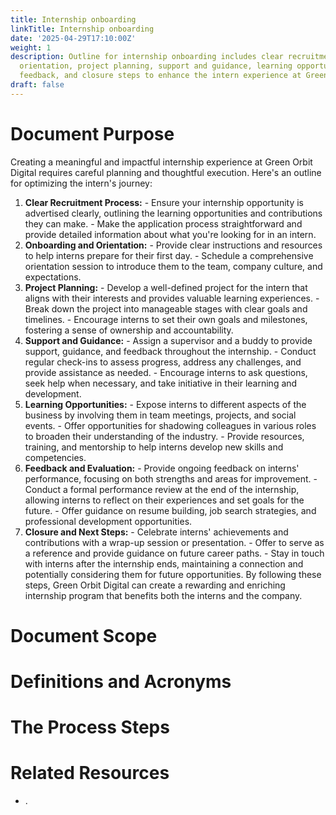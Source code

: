 ```yaml
---
title: Internship onboarding
linkTitle: Internship onboarding
date: '2025-04-29T17:10:00Z'
weight: 1
description: Outline for internship onboarding includes clear recruitment, comprehensive
  orientation, project planning, support and guidance, learning opportunities, ongoing
  feedback, and closure steps to enhance the intern experience at Green Orbit Digital.
draft: false
---
```



# Document Purpose

<!-- Unsupported block type: divider -->

<!-- Unsupported block type: unsupported -->

Creating a meaningful and impactful internship experience at Green Orbit Digital requires careful planning and thoughtful execution. Here's an outline for optimizing the intern's journey:
1. **Clear Recruitment Process:**    - Ensure your internship opportunity is advertised clearly, outlining the learning opportunities and contributions they can make.   - Make the application process straightforward and provide detailed information about what you're looking for in an intern.
2. **Onboarding and Orientation:**   - Provide clear instructions and resources to help interns prepare for their first day.   - Schedule a comprehensive orientation session to introduce them to the team, company culture, and expectations.
3. **Project Planning:**   - Develop a well-defined project for the intern that aligns with their interests and provides valuable learning experiences.   - Break down the project into manageable stages with clear goals and timelines.   - Encourage interns to set their own goals and milestones, fostering a sense of ownership and accountability.
4. **Support and Guidance:**   - Assign a supervisor and a buddy to provide support, guidance, and feedback throughout the internship.   - Conduct regular check-ins to assess progress, address any challenges, and provide assistance as needed.   - Encourage interns to ask questions, seek help when necessary, and take initiative in their learning and development.
5. **Learning Opportunities:**   - Expose interns to different aspects of the business by involving them in team meetings, projects, and social events.   - Offer opportunities for shadowing colleagues in various roles to broaden their understanding of the industry.   - Provide resources, training, and mentorship to help interns develop new skills and competencies.
6. **Feedback and Evaluation:**   - Provide ongoing feedback on interns' performance, focusing on both strengths and areas for improvement.   - Conduct a formal performance review at the end of the internship, allowing interns to reflect on their experiences and set goals for the future.   - Offer guidance on resume building, job search strategies, and professional development opportunities.
7. **Closure and Next Steps:**   - Celebrate interns' achievements and contributions with a wrap-up session or presentation.   - Offer to serve as a reference and provide guidance on future career paths.   - Stay in touch with interns after the internship ends, maintaining a connection and potentially considering them for future opportunities.
By following these steps, Green Orbit Digital can create a rewarding and enriching internship program that benefits both the interns and the company.

# Document Scope

<!-- Unsupported block type: divider -->

<!-- Unsupported block type: unsupported -->

# Definitions and Acronyms

<!-- Unsupported block type: divider -->

<!-- Unsupported block type: child_database -->

# The Process Steps

<!-- Unsupported block type: divider -->

<!-- Unsupported block type: unsupported -->

<!-- Unsupported block type: table_of_contents -->



# Related Resources

<!-- Unsupported block type: divider -->

- .